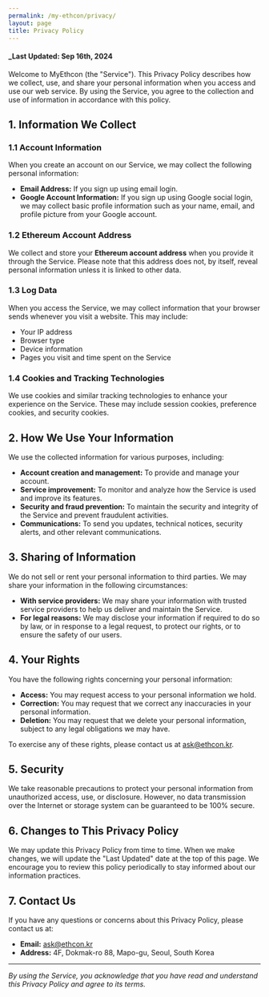 ```yaml
---
permalink: /my-ethcon/privacy/
layout: page
title: Privacy Policy
---
```


#### _Last Updated: Sep 16th, 2024

Welcome to MyEthcon (the "Service"). This Privacy Policy describes how we collect, use, and share your personal information when you access and use our web service. By using the Service, you agree to the collection and use of information in accordance with this policy.

## 1. Information We Collect

### 1.1 Account Information
When you create an account on our Service, we may collect the following personal information:
- **Email Address:** If you sign up using email login.
- **Google Account Information:** If you sign up using Google social login, we may collect basic profile information such as your name, email, and profile picture from your Google account.
  
### 1.2 Ethereum Account Address
We collect and store your **Ethereum account address** when you provide it through the Service. Please note that this address does not, by itself, reveal personal information unless it is linked to other data.

### 1.3 Log Data
When you access the Service, we may collect information that your browser sends whenever you visit a website. This may include:
- Your IP address
- Browser type
- Device information
- Pages you visit and time spent on the Service

### 1.4 Cookies and Tracking Technologies
We use cookies and similar tracking technologies to enhance your experience on the Service. These may include session cookies, preference cookies, and security cookies.

## 2. How We Use Your Information

We use the collected information for various purposes, including:
- **Account creation and management:** To provide and manage your account.
- **Service improvement:** To monitor and analyze how the Service is used and improve its features.
- **Security and fraud prevention:** To maintain the security and integrity of the Service and prevent fraudulent activities.
- **Communications:** To send you updates, technical notices, security alerts, and other relevant communications.

## 3. Sharing of Information

We do not sell or rent your personal information to third parties. We may share your information in the following circumstances:
- **With service providers:** We may share your information with trusted service providers to help us deliver and maintain the Service.
- **For legal reasons:** We may disclose your information if required to do so by law, or in response to a legal request, to protect our rights, or to ensure the safety of our users.

## 4. Your Rights

You have the following rights concerning your personal information:
- **Access:** You may request access to your personal information we hold.
- **Correction:** You may request that we correct any inaccuracies in your personal information.
- **Deletion:** You may request that we delete your personal information, subject to any legal obligations we may have.

To exercise any of these rights, please contact us at [ask@ethcon.kr](ask@ethcon.kr).

## 5. Security

We take reasonable precautions to protect your personal information from unauthorized access, use, or disclosure. However, no data transmission over the Internet or storage system can be guaranteed to be 100% secure.

## 6. Changes to This Privacy Policy

We may update this Privacy Policy from time to time. When we make changes, we will update the "Last Updated" date at the top of this page. We encourage you to review this policy periodically to stay informed about our information practices.

## 7. Contact Us

If you have any questions or concerns about this Privacy Policy, please contact us at:

- **Email:** ask@ethcon.kr
- **Address:** 4F, Dokmak-ro 88, Mapo-gu, Seoul, South Korea

---

_By using the Service, you acknowledge that you have read and understand this Privacy Policy and agree to its terms._
